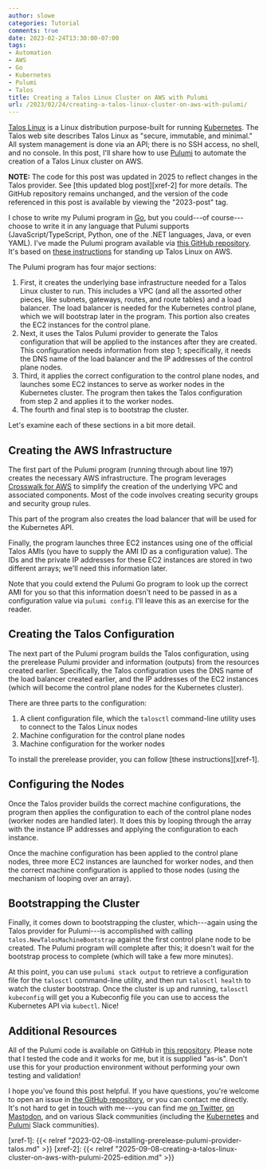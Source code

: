 ```yaml
---
author: slowe
categories: Tutorial
comments: true
date: 2023-02-24T13:30:00-07:00
tags:
- Automation
- AWS
- Go
- Kubernetes
- Pulumi
- Talos
title: Creating a Talos Linux Cluster on AWS with Pulumi
url: /2023/02/24/creating-a-talos-linux-cluster-on-aws-with-pulumi/
---
```


[Talos Linux][link-1] is a Linux distribution purpose-built for running [Kubernetes][link-3]. The Talos web site describes Talos Linux as "secure, immutable, and minimal." All system management is done via an API; there is no SSH access, no shell, and no console. In this post, I'll share how to use [Pulumi][link-2] to automate the creation of a Talos Linux cluster on AWS.<!--more-->

**NOTE:** The code for this post was updated in 2025 to reflect changes in the Talos provider. See [this updated blog post][xref-2] for more details. The GitHub repository remains unchanged, and the version of the code referenced in this post is available by viewing the "2023-post" tag.

I chose to write my Pulumi program in [Go][link-5], but you could---of course---choose to write it in any language that Pulumi supports (JavaScript/TypeScript, Python, one of the .NET languages, Java, or even YAML). I've made the Pulumi program available via [this GitHub repository][link-6]. It's based on [these instructions][link-4] for standing up Talos Linux on AWS.

The Pulumi program has four major sections:

1. First, it creates the underlying base infrastructure needed for a Talos Linux cluster to run. This includes a VPC (and all the assorted other pieces, like subnets, gateways, routes, and route tables) and a load balancer. The load balancer is needed for the Kubernetes control plane, which we will bootstrap later in the program. This portion also creates the EC2 instances for the control plane.
2. Next, it uses the Talos Pulumi provider to generate the Talos configuration that will be applied to the instances after they are created. This configuration needs information from step 1; specifically, it needs the DNS name of the load balancer and the IP addresses of the control plane nodes.
3. Third, it applies the correct configuration to the control plane nodes, and launches some EC2 instances to serve as worker nodes in the Kubernetes cluster. The program then takes the Talos configuration from step 2 and applies it to the worker nodes.
4. The fourth and final step is to bootstrap the cluster.

Let's examine each of these sections in a bit more detail.

## Creating the AWS Infrastructure

The first part of the Pulumi program (running through about line 197) creates the necessary AWS infrastructure. The program leverages [Crosswalk for AWS][link-7] to simplify the creation of the underlying VPC and associated components. Most of the code involves creating security groups and security group rules.

This part of the program also creates the load balancer that will be used for the Kubernetes API.

Finally, the program launches three EC2 instances using one of the official Talos AMIs (you have to supply the AMI ID as a configuration value). The IDs and the private IP addresses for these EC2 instances are stored in two different arrays; we'll need this information later.

Note that you could extend the Pulumi Go program to look up the correct AMI for you so that this information doesn't need to be passed in as a configuration value via `pulumi config`. I'll leave this as an exercise for the reader.

## Creating the Talos Configuration

The next part of the Pulumi program builds the Talos configuration, using the prerelease Pulumi provider and information (outputs) from the resources created earlier. Specifically, the Talos configuration uses the DNS name of the load balancer created earlier, and the IP addresses of the EC2 instances (which will become the control plane nodes for the Kubernetes cluster).

There are three parts to the configuration:

1. A client configuration file, which the `talosctl` command-line utility uses to connect to the Talos Linux nodes
2. Machine configuration for the control plane nodes
3. Machine configuration for the worker nodes

To install the prerelease provider, you can follow [these instructions][xref-1].

## Configuring the Nodes

Once the Talos provider builds the correct machine configurations, the program then applies the configuration to each of the control plane nodes (worker nodes are handled later). It does this by looping through the array with the instance IP addresses and applying the configuration to each instance.

Once the machine configuration has been applied to the control plane nodes, three more EC2 instances are launched for worker nodes, and then the correct machine configuration is applied to those nodes (using the mechanism of looping over an array).

## Bootstrapping the Cluster

Finally, it comes down to bootstrapping the cluster, which---again using the Talos provider for Pulumi---is accomplished with calling `talos.NewTalosMachineBootstrap` against the first control plane node to be created. The Pulumi program will complete after this; it doesn't wait for the bootstrap process to complete (which will take a few more minutes).

At this point, you can use `pulumi stack output` to retrieve a configuration file for the `talosctl` command-line utility, and then run `talosctl health` to watch the cluster bootstrap. Once the cluster is up and running, `talosctl kubeconfig` will get you a Kubeconfig file you can use to access the Kubernetes API via `kubectl`. Nice!

## Additional Resources

All of the Pulumi code is available on GitHub in [this repository][link-6]. Please note that I tested the code and it works for me, but it is supplied "as-is". Don't use this for your production environment without performing your own testing and validation!

I hope you've found this post helpful. If you have questions, you're welcome to open an issue in [the GitHub repository][link-6], or you can contact me directly. It's not hard to get in touch with me---you can find me [on Twitter][link-96], [on Mastodon][link-97], and on various Slack communities (including the [Kubernetes][link-98] and [Pulumi][link-99] Slack communities).

[link-1]: https://www.talos.dev/
[link-2]: https://www.pulumi.com/
[link-3]: https://kubernetes.io/
[link-4]: https://www.talos.dev/v1.3/talos-guides/install/cloud-platforms/aws/
[link-5]: https://go.dev/
[link-6]: https://github.com/scottslowe/talos-aws-pulumi/
[link-7]: https://www.pulumi.com/docs/guides/crosswalk/aws/
[link-96]: https://twitter.com/scott_lowe
[link-97]: https://fosstodon.org/@scottslowe
[link-98]: https://kubernetes.slack.com
[link-99]: https://slack.pulumi.com
[xref-1]: {{< relref "2023-02-08-installing-prerelease-pulumi-provider-talos.md" >}}
[xref-2]: {{< relref "2025-09-08-creating-a-talos-linux-cluster-on-aws-with-pulumi-2025-edition.md" >}}
